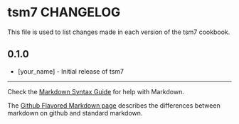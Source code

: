# tsm7 CHANGELOG

This file is used to list changes made in each version of the tsm7 cookbook.

## 0.1.0
- [your_name] - Initial release of tsm7

- - -
Check the [Markdown Syntax Guide](http://daringfireball.net/projects/markdown/syntax) for help with Markdown.

The [Github Flavored Markdown page](http://github.github.com/github-flavored-markdown/) describes the differences between markdown on github and standard markdown.
